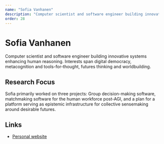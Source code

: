 ```yaml
---
name: "Sofia Vanhanen"
description: "Computer scientist and software engineer building innovative systems enhancing human reasoning. Interests span digital democracy, metacognition and tools-for-thought, futures thinking and worldbuilding."
order: 28
---
```


# Sofia Vanhanen

Computer scientist and software engineer building innovative systems enhancing human reasoning. Interests span digital democracy, metacognition and tools-for-thought, futures thinking and worldbuilding.

## Research Focus

Sofia primarily worked on three projects: Group decision-making software, matchmaking software for the human workforce post-AGI, and a plan for a platform serving as epistemic infrastructure for collective sensemaking around desirable futures.

## Links

- [Personal website](https://sofiavanhanen.fi)
